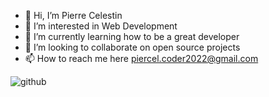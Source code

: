 - 👋 Hi, I’m Pierre Celestin
- 👀 I’m interested in Web Development
- 🌱 I’m currently learning how to be a great developer
- 💞️ I’m looking to collaborate on open source projects
- 📫 How to reach me here piercel.coder2022@gmail.com

<!---
Piercel2022/Piercel2022 is a ✨ special ✨ repository because its `README.md` (this file) appears on your GitHub profile.
You can click the Preview link to take a look at your changes.
--->
![github](https://img.shields.io/badge/GitHub-000000?style=for-the-badge&logo=GitHub&logoColor=white)
